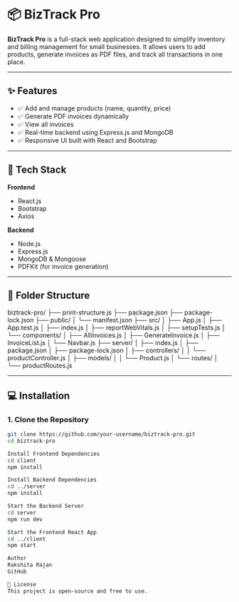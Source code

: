 # 📦 BizTrack Pro

**BizTrack Pro** is a full-stack web application designed to simplify inventory and billing management for small businesses. It allows users to add products, generate invoices as PDF files, and track all transactions in one place.

---

## ✨ Features

- ✅ Add and manage products (name, quantity, price)
- ✅ Generate PDF invoices dynamically
- ✅ View all invoices
- ✅ Real-time backend using Express.js and MongoDB
- ✅ Responsive UI built with React and Bootstrap

---

## 🚀 Tech Stack

**Frontend**
- React.js
- Bootstrap
- Axios

**Backend**
- Node.js
- Express.js
- MongoDB & Mongoose
- PDFKit (for invoice generation)

---

## 📁 Folder Structure
biztrack-pro/
├── print-structure.js
├── package.json
├── package-lock.json
├── public/
│ └── manifest.json
├── src/
│ ├── App.js
│ ├── App.test.js
│ ├── index.js
│ ├── reportWebVitals.js
│ ├── setupTests.js
│ └── components/
│ ├── AllInvoices.js
│ ├── GenerateInvoice.js
│ ├── InvoiceList.js
│ └── Navbar.js
├── server/
│ ├── index.js
│ ├── package.json
│ ├── package-lock.json
│ ├── controllers/
│ │ └── productController.js
│ ├── models/
│ │ └── Product.js
│ └── routes/
│ └── productRoutes.js


---

## 💻 Installation

### 1. Clone the Repository

```bash
git clone https://github.com/your-username/biztrack-pro.git
cd biztrack-pro

Install Frontend Dependencies
cd client
npm install

Install Backend Dependencies
cd ../server
npm install

Start the Backend Server
cd server
npm run dev

Start the Frontend React App
cd ../client
npm start

Author
Rakshita Rajan
GitHub

📜 License
This project is open-source and free to use.


